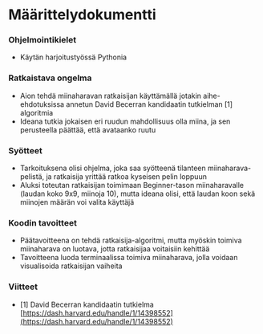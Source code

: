 # Määrittelydokumentti

### Ohjelmointikielet

- Käytän harjoitustyössä Pythonia

### Ratkaistava ongelma

- Aion tehdä miinaharavan ratkaisijan käyttämällä jotakin aihe-ehdotuksissa annetun David Becerran kandidaatin tutkielman [1] algoritmia
- Ideana tutkia jokaisen eri ruudun mahdollisuus olla miina, ja sen perusteella päättää, että avataanko ruutu

### Syötteet

- Tarkoituksena olisi ohjelma, joka saa syötteenä tilanteen miinaharava-pelistä, ja ratkaisija yrittää ratkoa kyseisen pelin loppuun
- Aluksi toteutan ratkaisijan toimimaan Beginner-tason miinaharavalle (laudan koko 9x9, miinoja 10), mutta ideana olisi, että laudan koon sekä miinojen määrän voi valita käyttäjä

### Koodin tavoitteet

- Päätavoitteena on tehdä ratkaisija-algoritmi, mutta myöskin toimiva miinaharava on luotava, jotta ratkaisijaa voitaisiin kehittää
- Tavoitteena luoda terminaalissa toimiva miinaharava, jolla voidaan visualisoida ratkaisijan vaiheita

### Viitteet

- [1] David Becerran kandidaatin tutkielma [https://dash.harvard.edu/handle/1/14398552](https://dash.harvard.edu/handle/1/14398552)
